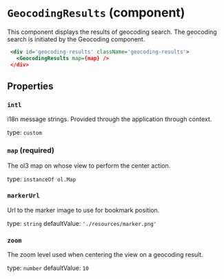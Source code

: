 `GeocodingResults` (component)
==============================

This component displays the results of geocoding search. The geocoding search is initiated by the Geocoding component.

```xml
 <div id='geocoding-results' className='geocoding-results'>
   <GeocodingResults map={map} />
 </div>
```

Properties
----------

### `intl`

i18n message strings. Provided through the application through context.

type: `custom`


### `map` (required)

The ol3 map on whose view to perform the center action.

type: `instanceOf ol.Map`


### `markerUrl`

Url to the marker image to use for bookmark position.

type: `string`
defaultValue: `'./resources/marker.png'`


### `zoom`

The zoom level used when centering the view on a geocoding result.

type: `number`
defaultValue: `10`

